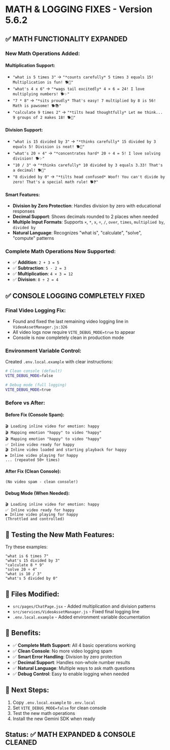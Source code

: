 # MATH & LOGGING FIXES - Version 5.6.2

## ✅ **MATH FUNCTIONALITY EXPANDED**

### **New Math Operations Added:**

#### **Multiplication Support:**
- `"what is 5 times 3"` → `"*counts carefully* 5 times 3 equals 15! Multiplication is fun! 🐕🔢"`
- `"what's 4 x 6"` → `"*wags tail excitedly* 4 × 6 = 24! I love multiplying numbers! 🐕✨"`
- `"7 * 8"` → `"*sits proudly* That's easy! 7 multiplied by 8 is 56! Math is pawsome! 🐕📚"`
- `"calculate 9 times 2"` → `"*tilts head thoughtfully* Let me think... 9 groups of 2 makes 18! 🐕🧮"`

#### **Division Support:**
- `"what is 15 divided by 3"` → `"*thinks carefully* 15 divided by 3 equals 5! Division is neat! 🐕🔢"`
- `"what's 20 ÷ 4"` → `"*concentrates hard* 20 ÷ 4 = 5! I love solving division! 🐕✨"`
- `"10 / 3"` → `"*thinks carefully* 10 divided by 3 equals 3.33! That's a decimal! 🐕🔢"`
- `"8 divided by 0"` → `"*tilts head confused* Woof! You can't divide by zero! That's a special math rule! 🐕❓"`

#### **Smart Features:**
- **Division by Zero Protection**: Handles division by zero with educational responses
- **Decimal Support**: Shows decimals rounded to 2 places when needed
- **Multiple Input Formats**: Supports `×`, `*`, `x`, `÷`, `/`, `over`, `times`, `multiplied by`, `divided by`
- **Natural Language**: Recognizes "what is", "calculate", "solve", "compute" patterns

### **Complete Math Operations Now Supported:**
- ✅ **Addition**: `2 + 3 = 5`
- ✅ **Subtraction**: `5 - 2 = 3`
- ✅ **Multiplication**: `4 × 3 = 12`
- ✅ **Division**: `8 ÷ 2 = 4`

## ✅ **CONSOLE LOGGING COMPLETELY FIXED**

### **Final Video Logging Fix:**
- Found and fixed the last remaining video logging line in `VideoAssetManager.js:326`
- All video logs now require `VITE_DEBUG_MODE=true` to appear
- Console is now completely clean in production mode

### **Environment Variable Control:**
Created `.env.local.example` with clear instructions:

```bash
# Clean console (default)
VITE_DEBUG_MODE=false

# Debug mode (full logging)
VITE_DEBUG_MODE=true
```

### **Before vs After:**

#### **Before Fix (Console Spam):**
```
🎬 Loading inline video for emotion: happy
🎬 Mapping emotion "happy" to video "happy"  
🎬 Mapping emotion "happy" to video "happy"
✅ Inline video ready for happy
🎬 Inline video loaded and starting playback for happy
▶️ Inline video playing for happy
... (repeated 50+ times)
```

#### **After Fix (Clean Console):**
```
(No video spam - clean console!)
```

#### **Debug Mode (When Needed):**
```
🎬 Loading inline video for emotion: happy
✅ Inline video ready for happy
▶️ Inline video playing for happy
(Throttled and controlled)
```

## 🧪 **Testing the New Math Features:**

Try these examples:
```
"what is 6 times 7"
"what's 15 divided by 3"  
"calculate 8 * 9"
"solve 20 ÷ 4"
"what is 10 / 3"
"what's 5 divided by 0"
```

## 📁 **Files Modified:**
- `src/pages/ChatPage.jsx` - Added multiplication and division patterns
- `src/services/VideoAssetManager.js` - Fixed final logging line
- `.env.local.example` - Added environment variable documentation

## 🎯 **Benefits:**
- ✅ **Complete Math Support**: All 4 basic operations working
- ✅ **Clean Console**: No more video logging spam
- ✅ **Smart Error Handling**: Division by zero protection
- ✅ **Decimal Support**: Handles non-whole number results
- ✅ **Natural Language**: Multiple ways to ask math questions
- ✅ **Debug Control**: Easy to enable logging when needed

## 🚀 **Next Steps:**
1. Copy `.env.local.example` to `.env.local`
2. Set `VITE_DEBUG_MODE=false` for clean console
3. Test the new math operations
4. Install the new Gemini SDK when ready

## Status: ✅ MATH EXPANDED & CONSOLE CLEANED
